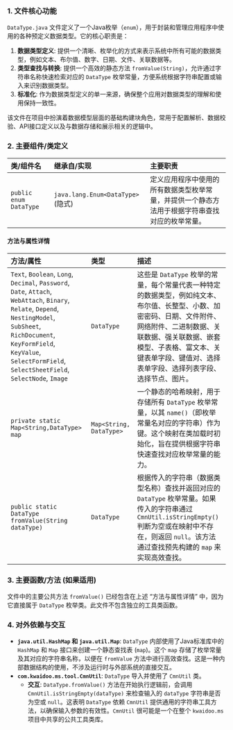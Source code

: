 ### 1. 文件核心功能
`DataType.java` 文件定义了一个Java枚举（`enum`），用于封装和管理应用程序中使用的各种预定义数据类型。它的核心职责是：

1.  **数据类型定义**: 提供一个清晰、枚举化的方式来表示系统中所有可能的数据类型，例如文本、布尔值、数字、日期、文件、关联数据等。
2.  **类型查找与转换**: 提供一个高效的静态方法 `fromValue(String)`，允许通过字符串名称快速检索对应的 `DataType` 枚举常量，方便系统根据字符串配置或输入来识别数据类型。
3.  **标准化**: 作为数据类型定义的单一来源，确保整个应用对数据类型的理解和使用保持一致性。

该文件在项目中扮演着数据模型层面的基础构建块角色，常用于配置解析、数据校验、API接口定义以及与数据存储和展示相关的逻辑中。

### 2. 主要组件/类定义

| 类/组件名 | 继承自/实现 | 主要职责 |
| :--- | :--- | :--- |
| `public enum DataType` | `java.lang.Enum<DataType>` (隐式) | 定义应用程序中使用的所有数据类型枚举常量，并提供一个静态方法用于根据字符串查找对应的枚举常量。 |

#### 方法与属性详情

| 方法/属性 | 类型 | 描述 |
| :--- | :--- | :--- |
| `Text`, `Boolean`, `Long`, `Decimal`, `Password`, `Date`, `Attach`, `WebAttach`, `Binary`, `Relate`, `Depend`, `NestingModel`, `SubSheet`, `RichDocument`, `KeyFormField`, `KeyValue`, `SelectFormField`, `SelectSheetField`, `SelectNode`, `Image` | `DataType` | 这些是 `DataType` 枚举的常量，每个常量代表一种特定的数据类型，例如纯文本、布尔值、长整型、小数、加密密码、日期、文件附件、网络附件、二进制数据、关联数据、强关联数据、嵌套模型、子表格、富文本、关键表单字段、键值对、选择表单字段、选择列表字段、选择节点、图片。 |
| `private static Map<String,DataType> map` | `Map<String, DataType>` | 一个静态的哈希映射，用于存储所有 `DataType` 枚举常量，以其 `name()`（即枚举常量名对应的字符串）作为键。这个映射在类加载时初始化，旨在提供根据字符串快速查找对应枚举常量的能力。 |
| `public static DataType fromValue(String dataType)` | `DataType` | 根据传入的字符串（数据类型名称）查找并返回对应的 `DataType` 枚举常量。如果传入的字符串通过 `CmnUtil.isStringEmpty()` 判断为空或在映射中不存在，则返回 `null`。该方法通过查找预先构建的 `map` 来实现高效查找。 |

### 3. 主要函数/方法 (如果适用)
文件中的主要公共方法 `fromValue()` 已经包含在上述 “方法与属性详情” 中，因为它直接属于 `DataType` 枚举类。此文件不包含独立的工具类函数。

### 4. 对外依赖与交互

*   **`java.util.HashMap` 和 `java.util.Map`**: `DataType` 内部使用了Java标准库中的 `HashMap` 和 `Map` 接口来创建一个静态查找表 (`map`)。这个 `map` 存储了枚举常量及其对应的字符串名称，以便在 `fromValue` 方法中进行高效查找。这是一种内部数据结构的使用，不涉及运行时与外部系统的直接交互。
*   **`com.kwaidoo.ms.tool.CmnUtil`**: `DataType` 导入并使用了 `CmnUtil` 类。
    *   **交互**: `DataType.fromValue()` 方法在开始执行逻辑前，会调用 `CmnUtil.isStringEmpty(dataType)` 来检查输入的 `dataType` 字符串是否为空或 `null`。这表明 `DataType` 依赖 `CmnUtil` 提供通用的字符串工具方法，以确保输入参数的有效性。`CmnUtil` 很可能是一个在整个 `kwaidoo.ms` 项目中共享的公共工具类库。

